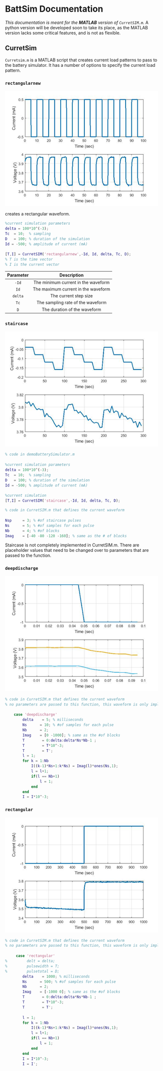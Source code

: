 # BattSim Documentation

*This documentation is meant for the **MATLAB** version of `CurretSIM.m`.* A python version will be developed soon to take its place, as the MATLAB version lacks some critical features, and is not as flexible.

## CurretSim

`Curretsim.m` is a MATLAB script that creates current load patterns to pass to the battery simulator. It has a number of options to specify the current load pattern.

### `rectangularnew`

![rectangularnew](img/rectangularnew.jpg)

creates a rectangular waveform.

```matlab
%current simulation parameters
delta = 100*10^(-3);
Tc  = 10;  % sampling 
D   = 100; % duration of the simulation
Id = -500; % amplitude of current (mA)

[T,I] = CurretSIM('rectangularnew',-Id, Id, delta, Tc, D);
% T is the time vector
% I is the current vector
```

| Parameter | Description |
|:--------:|:-----------:|
| `-Id` | The minimum current in the waveform |
| `Id` | The maximum current in the waveform |
| `delta` | The current step size |
| `Tc` | The sampling rate of the waveform |
| `D` | The duration of the waveform |

### `staircase`

![staircase](img/staircase.jpg)

```matlab
% code in demoBatterySimulator.m

%current simulation parameters
delta = 100*10^(-3);
Tc  = 10;  % sampling 
D   = 100; % duration of the simulation
Id = -500; % amplitude of current (mA)

%current simulation
[T,I] = CurretSIM('staircase',-Id, Id, delta, Tc, D);
```

```matlab
% code in CurretSIM.m that defines the current waveform

Nsp     = 3; % #of staircase pulses
Ns      = 5; % #of samples for each pulse
Nb      = 4; % #of blocks
Imag    = [-40 -80 -120 -160]; % same as the # of blocks
```

Staircase is not completely implemented in CurretSIM.m. There are placeholder values that need to be changed over to parameters that are passed to the function.

### `deepdischarge`

![deepdischarge](img/deepdischarge.jpg)

```matlab
% code in CurretSIM.m that defines the current waveform
% no parameters are passed to this function, this waveform is only implemented as a demo for the MATLAB version of CurretSIM.m

    case 'deepdischarge'
        delta    = 5; % milliseconds
        Ns      = 10; % #of samples for each pulse
        Nb      = 2;
        Imag    = [0 -1000]; % same as the #of blocks
        T        = 0:delta:delta*Ns*Nb-1 ;
        T        = T*10^-3;
        T        = T';
        l = 1;
        for k = 1:Nb
            I((k-1)*Ns+1:k*Ns) = Imag(l)*ones(Ns,1);
            l = l+1;
            if(l == Nb+1)
                l = 1;
            end
        end
        I = I*10^-3;
```

### `rectangular`

![rectangular](img/rectangular.jpg)

```matlab
% code in CurretSIM.m that defines the current waveform
% no parameters are passed to this function, this waveform is only implemented as a demo for the MATLAB version of CurretSIM.m

     case 'rectangular'
%         delt = delta;
%         pulsewidth = T;
%         pulsetotal = D;
        delta    = 1000; % milliseconds
        Ns      = 500; % #of samples for each pulse
        Nb      = 2;
        Imag    = [-1000 0]; % same as the #of blocks
        T        = 0:delta:delta*Ns*Nb-1 ;
        T        = T*10^-3;
        T        = T';

        l = 1;
        for k = 1:Nb
            I((k-1)*Ns+1:k*Ns) = Imag(l)*ones(Ns,1);
            l = l+1;
            if(l == Nb+1)
                l = 1;
            end
        end
        I = I*10^-3;
        I = I';
```

